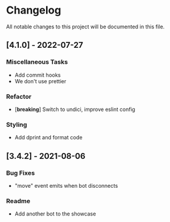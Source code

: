 # Changelog

All notable changes to this project will be documented in this file.

## [4.1.0] - 2022-07-27

### Miscellaneous Tasks

- Add commit hooks
- We don't use prettier

### Refactor

- [**breaking**] Switch to undici, improve eslint config

### Styling

- Add dprint and format code

## [3.4.2] - 2021-08-06

### Bug Fixes

- "move" event emits when bot disconnects

### Readme

- Add another bot to the showcase

